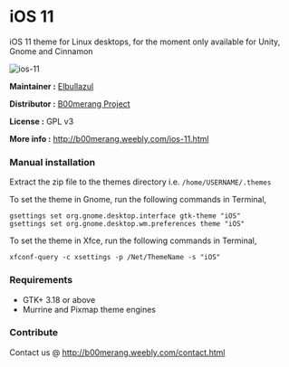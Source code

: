 # iOS 11

iOS 11 theme for Linux desktops, for the moment only available for Unity, Gnome and Cinnamon

![ios-11](http://b00merang.weebly.com/uploads/1/6/8/1/16813022/screenshot-2017-02-04-23-33-54_orig.png)


**Maintainer :** [Elbullazul](https://github.com/Elbullazul)

**Distributor :** [B00merang Project](https://github.com/B00merang-Project)

**License :** GPL v3

**More info :** http://b00merang.weebly.com/ios-11.html

### Manual installation ###

Extract the zip file to the themes directory i.e. `/home/USERNAME/.themes`

To set the theme in Gnome, run the following commands in Terminal,

```
gsettings set org.gnome.desktop.interface gtk-theme "iOS"
gsettings set org.gnome.desktop.wm.preferences theme "iOS"
```

To set the theme in Xfce, run the following commands in Terminal,

```
xfconf-query -c xsettings -p /Net/ThemeName -s "iOS"
```

### Requirements ###

- GTK+ 3.18 or above
- Murrine and Pixmap theme engines

### Contribute ###

Contact us @ http://b00merang.weebly.com/contact.html
